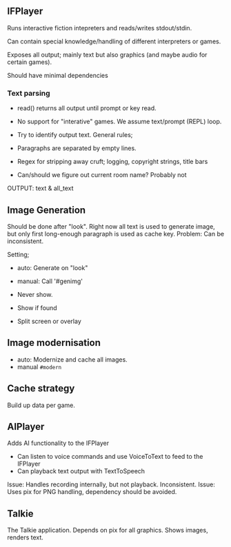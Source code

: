 
## IFPlayer

Runs interactive fiction intepreters and reads/writes stdout/stdin.

Can contain special knowledge/handling of different interpreters or games.

Exposes all output; mainly text but also graphics (and maybe audio for certain games).

Should have minimal dependencies

### Text parsing

* read() returns all output until prompt or key read.

* No support for "interative" games. We assume text/prompt (REPL) loop.

* Try to identify output text. General rules;

- Paragraphs are separated by empty lines.
- Regex for stripping away cruft; logging, copyright strings, title bars

- Can/should we figure out current room name? Probably not

OUTPUT: text & all_text


## Image Generation

Should be done after "look". Right now all text is used to generate image, but only
first long-enough paragraph is used as cache key.
Problem: Can be inconsistent.

Setting;

- auto: Generate on "look"
- manual: Call '#genimg'

- Never show.
- Show if found

- Split screen or overlay

## Image modernisation

- auto: Modernize and cache all images.
- manual `#modern`


## Cache strategy

Build up data per game.




## AIPlayer

Adds AI functionality to the IFPlayer

- Can listen to voice commands and use VoiceToText to feed to the IFPlayer
- Can playback text output with TextToSpeech

Issue: Handles recording internally, but not playback. Inconsistent.
Issue: Uses pix for PNG handling, dependency should be avoided.


## Talkie

The Talkie application. Depends on pix for all graphics.
Shows images, renders text.
